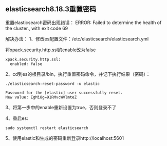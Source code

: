 

## 	elasticsearch8.18.3重置密码
重置elasticsearch密码出现错误：
ERROR: Failed to determine the health of the cluster., with exit code 69

解决办法：
1、修改es配置文件：/etc/elasticsearch/elasticsearch.yml

将xpack.security.http.ssl的enable改为false
```shell
xpack.security.http.ssl:
  enabled: false
```

2、cd到es的根目录/bin，执行重置密码命令，并记下执行结果（密码）：

```shell
./elasticsearch-reset-password -u elastic
```
```shell
Password for the [elastic] user successfully reset.
New value: EgMi8g=91RMvcWVlmteZ
```
3、将第一步中的enable重新设置为true，否则登录不了

4、重启es:
```shell
sudo systemctl restart elasticsearch
```
5、使用elastic和生成的密码重新登录http://localhost:5601







​	

